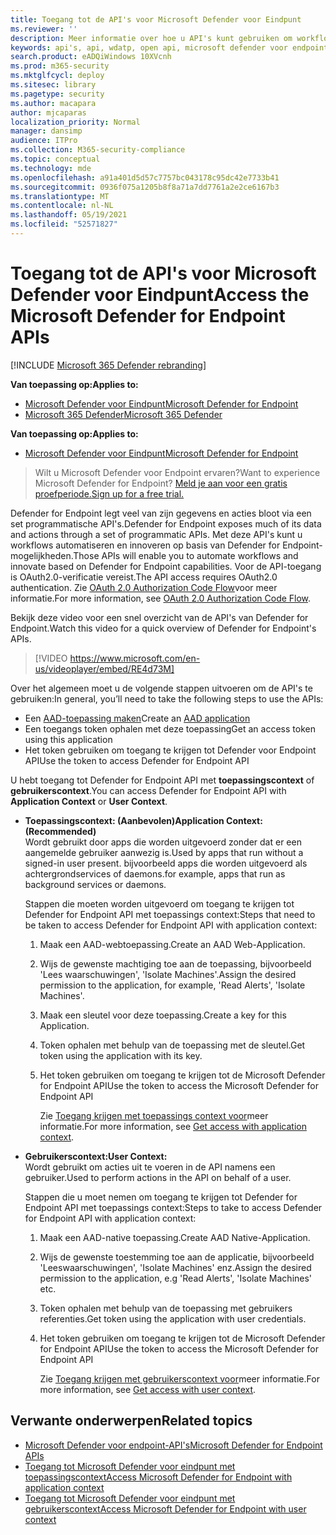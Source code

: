 ```yaml
---
title: Toegang tot de API's voor Microsoft Defender voor Eindpunt
ms.reviewer: ''
description: Meer informatie over hoe u API's kunt gebruiken om workflows te automatiseren en te innoveren op basis van Microsoft Defender for Endpoint-mogelijkheden
keywords: api's, api, wdatp, open api, microsoft defender voor endpoint api, microsoft defender atp, public api, ondersteunde api's, alerts, device, user, domain, ip, file, advanced hunting, query
search.product: eADQiWindows 10XVcnh
ms.prod: m365-security
ms.mktglfcycl: deploy
ms.sitesec: library
ms.pagetype: security
ms.author: macapara
author: mjcaparas
localization_priority: Normal
manager: dansimp
audience: ITPro
ms.collection: M365-security-compliance
ms.topic: conceptual
ms.technology: mde
ms.openlocfilehash: a91a401d5d57c7757bc043178c95dc42e7733b41
ms.sourcegitcommit: 0936f075a1205b8f8a71a7dd7761a2e2ce6167b3
ms.translationtype: MT
ms.contentlocale: nl-NL
ms.lasthandoff: 05/19/2021
ms.locfileid: "52571827"
---
```

# <a name="access-the-microsoft-defender-for-endpoint-apis"></a><span data-ttu-id="c8f50-104">Toegang tot de API's voor Microsoft Defender voor Eindpunt</span><span class="sxs-lookup"><span data-stu-id="c8f50-104">Access the Microsoft Defender for Endpoint APIs</span></span> 

[!INCLUDE [Microsoft 365 Defender rebranding](../../includes/microsoft-defender.md)]

<span data-ttu-id="c8f50-105">**Van toepassing op:**</span><span class="sxs-lookup"><span data-stu-id="c8f50-105">**Applies to:**</span></span>
- [<span data-ttu-id="c8f50-106">Microsoft Defender voor Eindpunt</span><span class="sxs-lookup"><span data-stu-id="c8f50-106">Microsoft Defender for Endpoint</span></span>](https://go.microsoft.com/fwlink/p/?linkid=2154037)
- [<span data-ttu-id="c8f50-107">Microsoft 365 Defender</span><span class="sxs-lookup"><span data-stu-id="c8f50-107">Microsoft 365 Defender</span></span>](https://go.microsoft.com/fwlink/?linkid=2118804)


<span data-ttu-id="c8f50-108">**Van toepassing op:**</span><span class="sxs-lookup"><span data-stu-id="c8f50-108">**Applies to:**</span></span> 
- [<span data-ttu-id="c8f50-109">Microsoft Defender voor Eindpunt</span><span class="sxs-lookup"><span data-stu-id="c8f50-109">Microsoft Defender for Endpoint</span></span>](https://go.microsoft.com/fwlink/?linkid=2154037)

> <span data-ttu-id="c8f50-110">Wilt u Microsoft Defender voor Endpoint ervaren?</span><span class="sxs-lookup"><span data-stu-id="c8f50-110">Want to experience Microsoft Defender for Endpoint?</span></span> [<span data-ttu-id="c8f50-111">Meld je aan voor een gratis proefperiode.</span><span class="sxs-lookup"><span data-stu-id="c8f50-111">Sign up for a free trial.</span></span>](https://www.microsoft.com/microsoft-365/windows/microsoft-defender-atp?ocid=docs-wdatp-exposedapis-abovefoldlink) 



<span data-ttu-id="c8f50-112">Defender for Endpoint legt veel van zijn gegevens en acties bloot via een set programmatische API's.</span><span class="sxs-lookup"><span data-stu-id="c8f50-112">Defender for Endpoint exposes much of its data and actions through a set of programmatic APIs.</span></span> <span data-ttu-id="c8f50-113">Met deze API's kunt u workflows automatiseren en innoveren op basis van Defender for Endpoint-mogelijkheden.</span><span class="sxs-lookup"><span data-stu-id="c8f50-113">Those APIs will enable you to automate workflows and innovate based on Defender for Endpoint capabilities.</span></span> <span data-ttu-id="c8f50-114">Voor de API-toegang is OAuth2.0-verificatie vereist.</span><span class="sxs-lookup"><span data-stu-id="c8f50-114">The API access requires OAuth2.0 authentication.</span></span> <span data-ttu-id="c8f50-115">Zie [OAuth 2.0 Authorization Code Flow](https://docs.microsoft.com/azure/active-directory/develop/active-directory-v2-protocols-oauth-code)voor meer informatie.</span><span class="sxs-lookup"><span data-stu-id="c8f50-115">For more information, see [OAuth 2.0 Authorization Code Flow](https://docs.microsoft.com/azure/active-directory/develop/active-directory-v2-protocols-oauth-code).</span></span>

<span data-ttu-id="c8f50-116">Bekijk deze video voor een snel overzicht van de API's van Defender for Endpoint.</span><span class="sxs-lookup"><span data-stu-id="c8f50-116">Watch this video for a quick overview of Defender for Endpoint's APIs.</span></span> 
>[!VIDEO https://www.microsoft.com/en-us/videoplayer/embed/RE4d73M]

<span data-ttu-id="c8f50-117">Over het algemeen moet u de volgende stappen uitvoeren om de API's te gebruiken:</span><span class="sxs-lookup"><span data-stu-id="c8f50-117">In general, you’ll need to take the following steps to use the APIs:</span></span>
- <span data-ttu-id="c8f50-118">Een [AAD-toepassing maken](/microsoft-365/security/defender-endpoint/exposed-apis-create-app-nativeapp)</span><span class="sxs-lookup"><span data-stu-id="c8f50-118">Create an [AAD application](/microsoft-365/security/defender-endpoint/exposed-apis-create-app-nativeapp)</span></span>
- <span data-ttu-id="c8f50-119">Een toegangs token ophalen met deze toepassing</span><span class="sxs-lookup"><span data-stu-id="c8f50-119">Get an access token using this application</span></span>
- <span data-ttu-id="c8f50-120">Het token gebruiken om toegang te krijgen tot Defender voor Endpoint API</span><span class="sxs-lookup"><span data-stu-id="c8f50-120">Use the token to access Defender for Endpoint API</span></span>


<span data-ttu-id="c8f50-121">U hebt toegang tot Defender for Endpoint API met **toepassingscontext** of **gebruikerscontext**.</span><span class="sxs-lookup"><span data-stu-id="c8f50-121">You can access Defender for Endpoint API with **Application Context** or **User Context**.</span></span>

- <span data-ttu-id="c8f50-122">**Toepassingscontext: (Aanbevolen)**</span><span class="sxs-lookup"><span data-stu-id="c8f50-122">**Application Context: (Recommended)**</span></span> <br>
    <span data-ttu-id="c8f50-123">Wordt gebruikt door apps die worden uitgevoerd zonder dat er een aangemelde gebruiker aanwezig is.</span><span class="sxs-lookup"><span data-stu-id="c8f50-123">Used by apps that run without a signed-in user present.</span></span> <span data-ttu-id="c8f50-124">bijvoorbeeld apps die worden uitgevoerd als achtergrondservices of daemons.</span><span class="sxs-lookup"><span data-stu-id="c8f50-124">for example, apps that run as background services or daemons.</span></span>

    <span data-ttu-id="c8f50-125">Stappen die moeten worden uitgevoerd om toegang te krijgen tot Defender for Endpoint API met toepassings context:</span><span class="sxs-lookup"><span data-stu-id="c8f50-125">Steps that need to be taken to access Defender for Endpoint API with application context:</span></span>

  1. <span data-ttu-id="c8f50-126">Maak een AAD-webtoepassing.</span><span class="sxs-lookup"><span data-stu-id="c8f50-126">Create an AAD Web-Application.</span></span>
  2. <span data-ttu-id="c8f50-127">Wijs de gewenste machtiging toe aan de toepassing, bijvoorbeeld 'Lees waarschuwingen', 'Isolate Machines'.</span><span class="sxs-lookup"><span data-stu-id="c8f50-127">Assign the desired permission to the application, for example, 'Read Alerts', 'Isolate Machines'.</span></span> 
  3. <span data-ttu-id="c8f50-128">Maak een sleutel voor deze toepassing.</span><span class="sxs-lookup"><span data-stu-id="c8f50-128">Create a key for this Application.</span></span>
  4. <span data-ttu-id="c8f50-129">Token ophalen met behulp van de toepassing met de sleutel.</span><span class="sxs-lookup"><span data-stu-id="c8f50-129">Get token using the application with its key.</span></span>
  5. <span data-ttu-id="c8f50-130">Het token gebruiken om toegang te krijgen tot de Microsoft Defender for Endpoint API</span><span class="sxs-lookup"><span data-stu-id="c8f50-130">Use the token to access the Microsoft Defender for Endpoint API</span></span>

     <span data-ttu-id="c8f50-131">Zie [Toegang krijgen met toepassings context voor](exposed-apis-create-app-webapp.md)meer informatie.</span><span class="sxs-lookup"><span data-stu-id="c8f50-131">For more information, see [Get access with application context](exposed-apis-create-app-webapp.md).</span></span>


- <span data-ttu-id="c8f50-132">**Gebruikerscontext:**</span><span class="sxs-lookup"><span data-stu-id="c8f50-132">**User Context:**</span></span> <br>
    <span data-ttu-id="c8f50-133">Wordt gebruikt om acties uit te voeren in de API namens een gebruiker.</span><span class="sxs-lookup"><span data-stu-id="c8f50-133">Used to perform actions in the API on behalf of a user.</span></span>

    <span data-ttu-id="c8f50-134">Stappen die u moet nemen om toegang te krijgen tot Defender for Endpoint API met toepassings context:</span><span class="sxs-lookup"><span data-stu-id="c8f50-134">Steps to take to access Defender for Endpoint API with application context:</span></span>

  1. <span data-ttu-id="c8f50-135">Maak een AAD-native toepassing.</span><span class="sxs-lookup"><span data-stu-id="c8f50-135">Create AAD Native-Application.</span></span>
  2. <span data-ttu-id="c8f50-136">Wijs de gewenste toestemming toe aan de applicatie, bijvoorbeeld 'Leeswaarschuwingen', 'Isolate Machines' enz.</span><span class="sxs-lookup"><span data-stu-id="c8f50-136">Assign the desired permission to the application, e.g 'Read Alerts', 'Isolate Machines' etc.</span></span> 
  3. <span data-ttu-id="c8f50-137">Token ophalen met behulp van de toepassing met gebruikers referenties.</span><span class="sxs-lookup"><span data-stu-id="c8f50-137">Get token using the application with user credentials.</span></span>
  4. <span data-ttu-id="c8f50-138">Het token gebruiken om toegang te krijgen tot de Microsoft Defender for Endpoint API</span><span class="sxs-lookup"><span data-stu-id="c8f50-138">Use the token to access the Microsoft Defender for Endpoint API</span></span>

     <span data-ttu-id="c8f50-139">Zie [Toegang krijgen met gebruikerscontext voor](exposed-apis-create-app-nativeapp.md)meer informatie.</span><span class="sxs-lookup"><span data-stu-id="c8f50-139">For more information, see [Get access with user context](exposed-apis-create-app-nativeapp.md).</span></span>


## <a name="related-topics"></a><span data-ttu-id="c8f50-140">Verwante onderwerpen</span><span class="sxs-lookup"><span data-stu-id="c8f50-140">Related topics</span></span>
- [<span data-ttu-id="c8f50-141">Microsoft Defender voor endpoint-API's</span><span class="sxs-lookup"><span data-stu-id="c8f50-141">Microsoft Defender for Endpoint APIs</span></span>](exposed-apis-list.md)
- [<span data-ttu-id="c8f50-142">Toegang tot Microsoft Defender voor eindpunt met toepassingscontext</span><span class="sxs-lookup"><span data-stu-id="c8f50-142">Access Microsoft Defender for Endpoint with application context</span></span>](exposed-apis-create-app-webapp.md)
- [<span data-ttu-id="c8f50-143">Toegang tot Microsoft Defender voor eindpunt met gebruikerscontext</span><span class="sxs-lookup"><span data-stu-id="c8f50-143">Access Microsoft Defender for Endpoint with user context</span></span>](exposed-apis-create-app-nativeapp.md)

